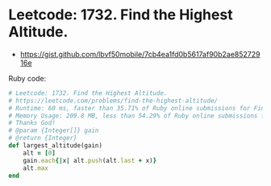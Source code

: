 # Leetcode: 1732. Find the Highest Altitude.

- https://gist.github.com/lbvf50mobile/7cb4ea1fd0b5617af90b2ae85272916e

Ruby code:
```Ruby
# Leetcode: 1732. Find the Highest Altitude.
# https://leetcode.com/problems/find-the-highest-altitude/
# Runtime: 60 ms, faster than 35.71% of Ruby online submissions for Find the Highest Altitude.
# Memory Usage: 209.8 MB, less than 54.29% of Ruby online submissions for Find the Highest Altitude.
# Thanks God!
# @param {Integer[]} gain
# @return {Integer}
def largest_altitude(gain)
    alt = [0]
    gain.each{|x| alt.push(alt.last + x)}
    alt.max
end
```

